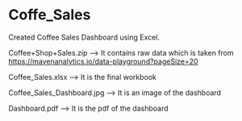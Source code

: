 # Coffe_Sales
Created Coffee Sales Dashboard using Excel.

Coffee+Shop+Sales.zip --> It contains raw data which is taken from https://mavenanalytics.io/data-playground?pageSize=20

Coffee_Sales.xlsx --> It is the final workbook

Coffee_Sales_Dashboard.jpg --> It is an image of the dashboard

Dashboard.pdf --> It is the pdf of the dashboard
